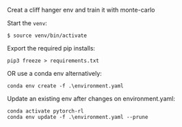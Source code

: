 Creat a cliff hanger env and train it with monte-carlo

Start the `venv`:
```
$ source venv/bin/activate
```

Export the required pip installs:
```
pip3 freeze > requirements.txt
```

OR use a conda env alternatively:
```
conda env create -f .\environment.yaml
```

Update an existing env after changes on environment.yaml:
```
conda activate pytorch-rl
conda env update -f .\environment.yaml --prune
```